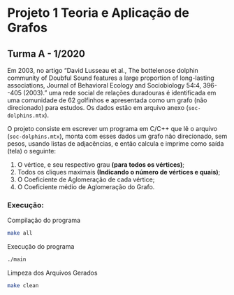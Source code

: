 # Projeto 1 Teoria e Aplicação de Grafos

## Turma A - 1/2020

Em 2003, no artigo “David Lusseau et al., The bottelenose dolphin community of Doubful Sound features a large proportion of long-lasting associations, Journal of Behavioral Ecology and Sociobiology 54:4, 396--405 (2003).” uma rede social de relações duradouras é identificada em uma comunidade de 62 golfinhos e apresentada como um grafo (não direcionado) para estudos. Os dados estão em arquivo anexo (`soc-dolphins.mtx`).

O projeto consiste em escrever um programa em C/C++ que lê o arquivo (`soc-dolphins.mtx`), monta com esses dados um grafo não direcionado, sem pesos, usando listas de adjacências, e então calcula e imprime como saída (tela) o seguinte:

1. O vértice, e seu respectivo grau **(para todos os vértices)**;
2. Todos os cliques maximais **(Indicando o número de vértices e quais)**;
3. O Coeficiente de Aglomeração de cada vértice;
4. O Coeficiente médio de Aglomeração do Grafo.


### Execução:

Compilação do programa

```bash
make all
```

Execução do programa

```bash
./main
```

Limpeza dos Arquivos Gerados

```bash
make clean
```

